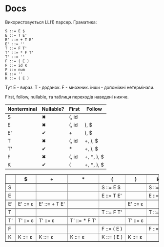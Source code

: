 # Docs

Використовується LL(1) парсер.
Граматика:

```text
S ::= E $
E ::= T E'
E' ::= + T E'
E' ::= ''
T ::= F T'
T' ::= * F T'
T' ::= ''
F ::= ( E )
F ::= id K
F ::= num
K ::= ''
K ::= ( E )
```
Тут E - вираз. T - доданок. F - множник. інши - допоміжні нетермінали.


First, follow, nullable, та таблиця переходів наведені нижче.

<table class="pure-table pure-table-bordered">
    <thead>
    <tr id="firstFollowTableHead"><th>Nonterminal</th><th>Nullable?</th><th>First</th><th>Follow</th></tr>
    </thead>
    <tbody id="firstFollowTableRows"><tr></tr><tr><td nowrap="nowrap">S</td><td nowrap="nowrap">✖</td><td nowrap="nowrap">(, id</td><td nowrap="nowrap"></td></tr><tr></tr><tr><td nowrap="nowrap">E</td><td nowrap="nowrap">✖</td><td nowrap="nowrap">(, id</td><td nowrap="nowrap">), $</td></tr><tr></tr><tr><td nowrap="nowrap">E'</td><td nowrap="nowrap">✔</td><td nowrap="nowrap">+</td><td nowrap="nowrap">), $</td></tr><tr></tr><tr><td nowrap="nowrap">T</td><td nowrap="nowrap">✖</td><td nowrap="nowrap">(, id</td><td nowrap="nowrap">+, ), $</td></tr><tr></tr><tr><td nowrap="nowrap">T'</td><td nowrap="nowrap">✔</td><td nowrap="nowrap">*</td><td nowrap="nowrap">+, ), $</td></tr><tr></tr><tr><td nowrap="nowrap">F</td><td nowrap="nowrap">✖</td><td nowrap="nowrap">(, id</td><td nowrap="nowrap">+, *, ), $</td></tr><tr></tr><tr><td nowrap="nowrap">K</td><td nowrap="nowrap">✔</td><td nowrap="nowrap">(</td><td nowrap="nowrap">+, *, ), $</td></tr></tbody>
</table>
<table class="pure-table pure-table-bordered" border="1">
    <thead>
    <tr id="llTableHead"><th></th><th>$</th><th>+</th><th>*</th><th>(</th><th>)</th><th>id</th></tr></thead>
    <tbody id="llTableRows"><tr></tr><tr><td nowrap="nowrap">S</td><td nowrap="nowrap"></td><td nowrap="nowrap"></td><td nowrap="nowrap"></td><td nowrap="nowrap">S ::= E $</td><td nowrap="nowrap"></td><td nowrap="nowrap">S ::= E $</td></tr><tr></tr><tr><td nowrap="nowrap">E</td><td nowrap="nowrap"></td><td nowrap="nowrap"></td><td nowrap="nowrap"></td><td nowrap="nowrap">E ::= T E'</td><td nowrap="nowrap"></td><td nowrap="nowrap">E ::= T E'</td></tr><tr></tr><tr><td nowrap="nowrap">E'</td><td nowrap="nowrap">E' ::= ε</td><td nowrap="nowrap">E' ::= + T E'</td><td nowrap="nowrap"></td><td nowrap="nowrap"></td><td nowrap="nowrap">E' ::= ε</td><td nowrap="nowrap"></td></tr><tr></tr><tr><td nowrap="nowrap">T</td><td nowrap="nowrap"></td><td nowrap="nowrap"></td><td nowrap="nowrap"></td><td nowrap="nowrap">T ::= F T'</td><td nowrap="nowrap"></td><td nowrap="nowrap">T ::= F T'</td></tr><tr></tr><tr><td nowrap="nowrap">T'</td><td nowrap="nowrap">T' ::= ε</td><td nowrap="nowrap">T' ::= ε</td><td nowrap="nowrap">T' ::= * F T'</td><td nowrap="nowrap"></td><td nowrap="nowrap">T' ::= ε</td><td nowrap="nowrap"></td></tr><tr></tr><tr><td nowrap="nowrap">F</td><td nowrap="nowrap"></td><td nowrap="nowrap"></td><td nowrap="nowrap"></td><td nowrap="nowrap">F ::= ( E )</td><td nowrap="nowrap"></td><td nowrap="nowrap">F ::= id K</td></tr><tr></tr><tr><td nowrap="nowrap">K</td><td nowrap="nowrap">K ::= ε</td><td nowrap="nowrap">K ::= ε</td><td nowrap="nowrap">K ::= ε</td><td nowrap="nowrap">K ::= ( E )</td><td nowrap="nowrap">K ::= ε</td><td nowrap="nowrap"></td></tr></tbody>
</table>

